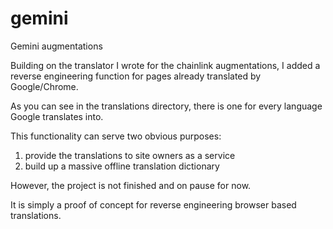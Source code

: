 # gemini
Gemini augmentations

Building on the translator I wrote for the chainlink augmentations, I added a reverse engineering function for pages already translated by Google/Chrome.

As you can see in the translations directory, there is one for every language Google translates into.

This functionality can serve two obvious purposes: 

  1. provide the translations to site owners as a service
  2. build up a massive offline translation dictionary

However, the project is not finished and on pause for now.

It is simply a proof of concept for reverse engineering browser based translations.
